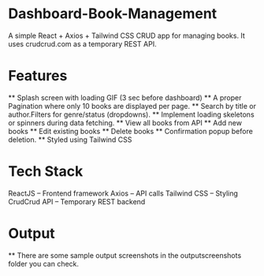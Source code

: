 # Dashboard-Book-Management
A simple React + Axios + Tailwind CSS CRUD app for managing books.
It uses crudcrud.com as a temporary REST API.

# Features
** Splash screen with loading GIF (3 sec before dashboard)
** A proper Pagination where only 10 books are displayed per page.
** Search by title or author.Filters for genre/status (dropdowns).
** Implement loading skeletons or spinners during data fetching. 
** View all books from API
** Add new books
** Edit existing books
** Delete books
** Confirmation popup before deletion.
** Styled using Tailwind CSS

# Tech Stack
ReactJS – Frontend framework
Axios – API calls
Tailwind CSS – Styling
CrudCrud API – Temporary REST backend

# Output
** There are some sample output screenshots in the outputscreenshots folder you can check.
